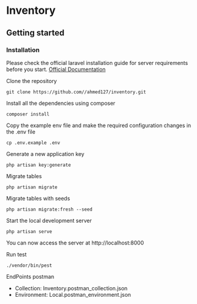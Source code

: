 # Inventory
## Getting started

### Installation

Please check the official laravel installation guide for server requirements before you start. [Official Documentation](https://laravel.com/docs/12.x)

Clone the repository

    git clone https://github.com//ahmed127/inventory.git

Install all the dependencies using composer

    composer install

Copy the example env file and make the required configuration changes in the .env file

    cp .env.example .env

Generate a new application key

    php artisan key:generate

Migrate tables

    php artisan migrate

Migrate tables with seeds

    php artisan migrate:fresh --seed

Start the local development server

    php artisan serve

You can now access the server at http://localhost:8000

Run test

    ./vendor/bin/pest

EndPoints postman
* Collection: Inventory.postman_collection.json
* Environment: Local.postman_environment.json
